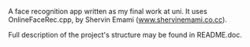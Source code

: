 A face recognition app written as my final work at uni. It uses OnlineFaceRec.cpp, by Shervin Emami (www.shervinemami.co.cc).

Full description of the project's structure may be found in README.doc.
